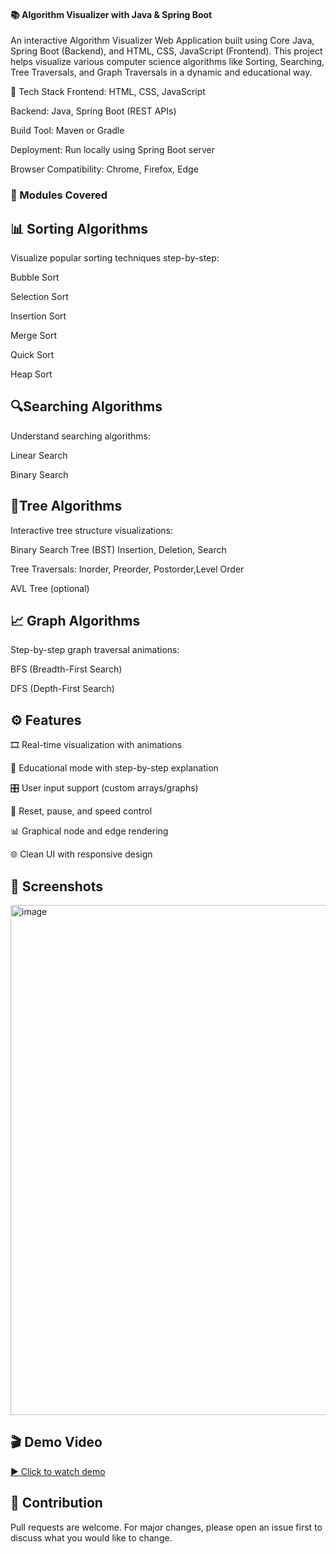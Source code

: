 #### 📚 Algorithm Visualizer with Java & Spring Boot
An interactive Algorithm Visualizer Web Application built using Core Java, Spring Boot (Backend), and HTML, CSS, JavaScript (Frontend).
This project helps visualize various computer science algorithms like Sorting, Searching, Tree Traversals, and Graph Traversals in a dynamic and educational way.

🔧 Tech Stack
Frontend: HTML, CSS, JavaScript

Backend: Java, Spring Boot (REST APIs)

Build Tool: Maven or Gradle

Deployment: Run locally using Spring Boot server

Browser Compatibility: Chrome, Firefox, Edge

### 📂 Modules Covered

## 📊 Sorting Algorithms 
Visualize popular sorting techniques step-by-step:

Bubble Sort

Selection Sort

Insertion Sort

Merge Sort

Quick Sort

Heap Sort

 ## 🔍Searching Algorithms
Understand searching algorithms:

Linear Search

Binary Search

## 🌳Tree Algorithms
Interactive tree structure visualizations:

Binary Search Tree (BST) Insertion, Deletion, Search

Tree Traversals: Inorder, Preorder, Postorder,Level Order

AVL Tree (optional)

## 📈 Graph Algorithms
Step-by-step graph traversal animations:

BFS (Breadth-First Search)

DFS (Depth-First Search)


## ⚙️ Features
🎞️ Real-time visualization with animations

🧠 Educational mode with step-by-step explanation

🎛️ User input support (custom arrays/graphs)

🔁 Reset, pause, and speed control

📊 Graphical node and edge rendering

🌐 Clean UI with responsive design

## 📸 Screenshots
<img width="1918" height="816" alt="image" src="https://github.com/user-attachments/assets/d4e1a969-9a1a-457a-94ea-a0bd169b25b9" />

## 🎬 Demo Video
[▶️ Click to watch demo]()


## 🙌 Contribution
Pull requests are welcome. For major changes, please open an issue first to discuss what you would like to change.



